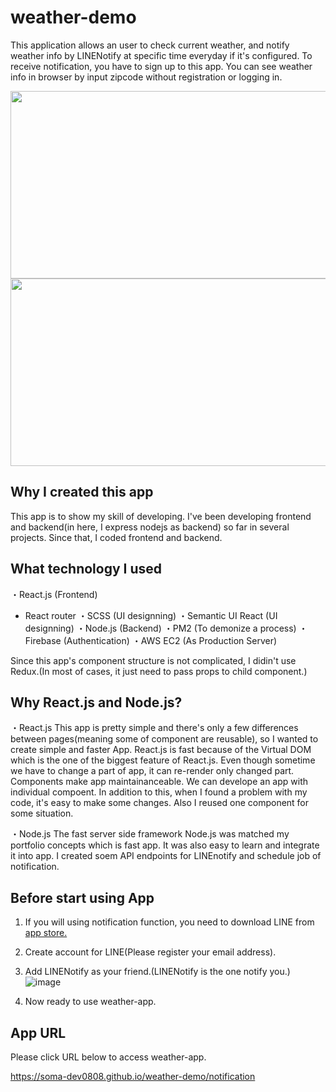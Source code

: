 # weather-demo

This application allows an user to check current weather, and notify weather info by LINENotify at specific time everyday if it's configured.
To receive notification, you have to sign up to this app.
You can see weather info in browser by input zipcode without registration or logging in.

<img src="https://user-images.githubusercontent.com/55787141/74496560-fa45b000-4f15-11ea-8a29-eca19641cd13.png" width="570" height="300">

<img src="https://user-images.githubusercontent.com/55787141/74497208-f581fb80-4f17-11ea-8c7d-f40ce0ddf5db.jpg" width="570" height="300">


## Why I created this app

This app is to show my skill of developing.
I've been developing frontend and backend(in here, I express nodejs as backend) so far in several projects.
Since that, I coded frontend and backend.


## What technology I used

・React.js (Frontend)
  - React router
・SCSS (UI designning)
・Semantic UI React (UI designning)
・Node.js (Backend)
・PM2 (To demonize a process)
・Firebase (Authentication)
・AWS EC2 (As Production Server)

Since this app's component structure is not complicated, I didin't use Redux.(In most of cases, it just need to pass props to child component.)


## Why React.js and Node.js? 

・React.js
This app is pretty simple and there's only a few differences between pages(meaning some of component are reusable), so I wanted to create simple and faster App.
React.js is fast because of the Virtual DOM which is the one of the biggest feature of React.js. Even though sometime we have to change a part of app, it can re-render only changed part. 
Components make app maintainanceable. We can develope an app with individual compoent. In addition to this, when I found a problem with my code, it's easy to make some changes. Also I reused one component for some situation.

・Node.js
The fast server side framework Node.js was matched my portfolio concepts which is fast app. It was also easy to learn and integrate it into app. I created soem API endpoints for LINEnotify and schedule job of notification.


## Before start using App

1. If you will using notification function, you need to download LINE from [app store.](https://line.me/en-US/download)

2. Create account for LINE(Please register your email address).

3. Add LINENotify as your friend.(LINENotify is the one notify you.)
![image](https://user-images.githubusercontent.com/55787141/74505415-09d2f200-4f32-11ea-9cca-9d1d4e1090b2.png)

4. Now ready to use weather-app.


## App URL

Please click URL below to access weather-app.

https://soma-dev0808.github.io/weather-demo/notification

